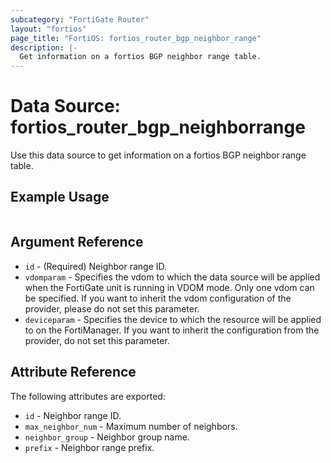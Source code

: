 ```yaml
---
subcategory: "FortiGate Router"
layout: "fortios"
page_title: "FortiOS: fortios_router_bgp_neighbor_range"
description: |-
  Get information on a fortios BGP neighbor range table.
---
```


# Data Source: fortios_router_bgp_neighborrange
Use this data source to get information on a fortios BGP neighbor range table.


## Example Usage

```hcl

```

## Argument Reference

* `id` - (Required) Neighbor range ID.
* `vdomparam` - Specifies the vdom to which the data source will be applied when the FortiGate unit is running in VDOM mode. Only one vdom can be specified. If you want to inherit the vdom configuration of the provider, please do not set this parameter.
* `deviceparam` - Specifies the device to which the resource will be applied to on the FortiManager. If you want to inherit the configuration from the provider, do not set this parameter.

## Attribute Reference

The following attributes are exported:

* `id` - Neighbor range ID.
* `max_neighbor_num` - Maximum number of neighbors.
* `neighbor_group` - Neighbor group name.
* `prefix` - Neighbor range prefix.
